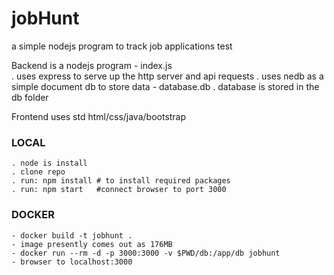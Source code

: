# jobHunt

a simple nodejs program to track job applications
test


Backend is a nodejs program - index.js   
    . uses express to serve up the http server and api requests
    . uses nedb as a simple document db to store data - database.db
    . database is stored in the db folder

Frontend uses std html/css/java/bootstrap

### LOCAL   
    . node is install
    . clone repo
    . run: npm install # to install required packages
    . run: npm start   #connect browser to port 3000

### DOCKER   
    - docker build -t jobhunt .
    - image presently comes out as 176MB
    - docker run --rm -d -p 3000:3000 -v $PWD/db:/app/db jobhunt
    - browser to localhost:3000